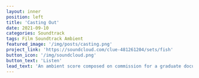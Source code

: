 ```yaml
---
layout: inner
position: left
title: 'Casting Out'
date: 2021-09-10
categories: Soundtrack
tags: Film Soundtrack Ambient
featured_image: '/img/posts/casting.png'
project_link: 'https://soundcloud.com/clue-481261204/sets/fish'
button_icon: '/img/soundcloud.png'
button_text: 'Listen'
lead_text: 'An ambient score composed on commission for a graduate documentary from the University of Westminster.'
---
```

